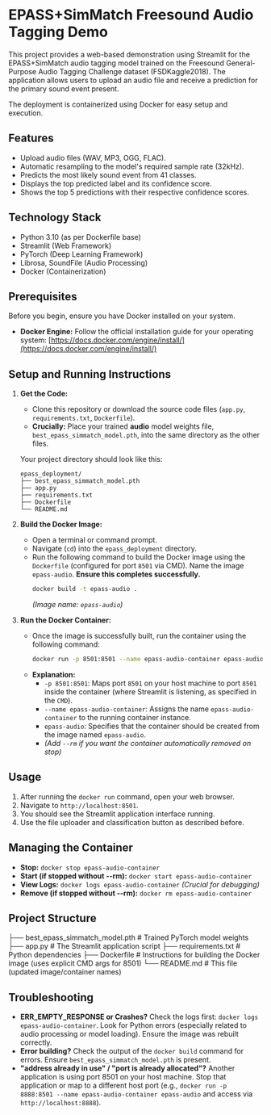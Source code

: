 # EPASS+SimMatch Freesound Audio Tagging Demo

This project provides a web-based demonstration using Streamlit for the EPASS+SimMatch audio tagging model trained on the Freesound General-Purpose Audio Tagging Challenge dataset (FSDKaggle2018). The application allows users to upload an audio file and receive a prediction for the primary sound event present.

The deployment is containerized using Docker for easy setup and execution.

## Features

*   Upload audio files (WAV, MP3, OGG, FLAC).
*   Automatic resampling to the model's required sample rate (32kHz).
*   Predicts the most likely sound event from 41 classes.
*   Displays the top predicted label and its confidence score.
*   Shows the top 5 predictions with their respective confidence scores.

## Technology Stack

*   Python 3.10 (as per Dockerfile base)
*   Streamlit (Web Framework)
*   PyTorch (Deep Learning Framework)
*   Librosa, SoundFile (Audio Processing)
*   Docker (Containerization)

## Prerequisites

Before you begin, ensure you have Docker installed on your system.
*   **Docker Engine:** Follow the official installation guide for your operating system: [https://docs.docker.com/engine/install/](https://docs.docker.com/engine/install/)

## Setup and Running Instructions

1.  **Get the Code:**
    *   Clone this repository or download the source code files (`app.py`, `requirements.txt`, `Dockerfile`).
    *   **Crucially:** Place your trained **audio** model weights file, `best_epass_simmatch_model.pth`, into the same directory as the other files.

    Your project directory should look like this:
    ```
    epass_deployment/
    ├── best_epass_simmatch_model.pth
    ├── app.py
    ├── requirements.txt
    ├── Dockerfile
    └── README.md
    ```

2.  **Build the Docker Image:**
    *   Open a terminal or command prompt.
    *   Navigate (`cd`) into the `epass_deployment` directory.
    *   Run the following command to build the Docker image using the `Dockerfile` (configured for port `8501` via CMD). Name the image `epass-audio`. **Ensure this completes successfully.**
        ```bash
        docker build -t epass-audio .
        ```
        *(Image name: `epass-audio`)*

3.  **Run the Docker Container:**
    *   Once the image is successfully built, run the container using the following command:
        ```bash
        docker run -p 8501:8501 --name epass-audio-container epass-audio
        ```
    *   **Explanation:**
        *   `-p 8501:8501`: Maps port `8501` on your host machine to port `8501` inside the container (where Streamlit is listening, as specified in the `CMD`).
        *   `--name epass-audio-container`: Assigns the name `epass-audio-container` to the running container instance.
        *   `epass-audio`: Specifies that the container should be created from the image named `epass-audio`.
        *   *(Add `--rm` if you want the container automatically removed on stop)*

## Usage

1.  After running the `docker run` command, open your web browser.
2.  Navigate to `http://localhost:8501`.
3.  You should see the Streamlit application interface running.
4.  Use the file uploader and classification button as described before.

## Managing the Container

*   **Stop:** `docker stop epass-audio-container`
*   **Start (if stopped without --rm):** `docker start epass-audio-container`
*   **View Logs:** `docker logs epass-audio-container` *(Crucial for debugging)*
*   **Remove (if stopped without --rm):** `docker rm epass-audio-container`

## Project Structure
├── best_epass_simmatch_model.pth # Trained PyTorch model weights
├── app.py # The Streamlit application script
├── requirements.txt # Python dependencies
├── Dockerfile # Instructions for building the Docker image (uses explicit CMD args for 8501)
└── README.md # This file (updated image/container names)


## Troubleshooting

*   **ERR_EMPTY_RESPONSE or Crashes?** Check the logs first: `docker logs epass-audio-container`. Look for Python errors (especially related to audio processing or model loading). Ensure the image was rebuilt correctly.
*   **Error building?** Check the output of the `docker build` command for errors. Ensure `best_epass_simmatch_model.pth` is present.
*   **"address already in use" / "port is already allocated"?** Another application is using port 8501 on your host machine. Stop that application or map to a different host port (e.g., `docker run -p 8888:8501 --name epass-audio-container epass-audio` and access via `http://localhost:8888`).